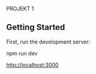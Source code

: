 PROJEKT 1

## Getting Started

First, run the development server:

npm run dev
 
[http://localhost:3000](http://localhost:3000)
